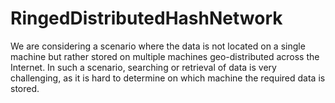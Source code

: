 # RingedDistributedHashNetwork
We are considering a scenario where the data is not located on a single machine but rather stored on  multiple machines geo-distributed across the Internet. In such a scenario, searching or retrieval of data  is very challenging, as it is hard to determine on which machine the required data is stored.
